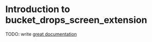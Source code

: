 # Introduction to bucket_drops_screen_extension

TODO: write [great documentation](http://jacobian.org/writing/what-to-write/)

